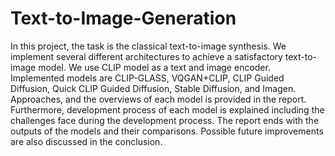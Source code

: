 # Text-to-Image-Generation
In this project, the task is the classical text-to-image synthesis. We implement
several different architectures to achieve a satisfactory text-to-image model. We use
CLIP model as a text and image encoder. Implemented models are CLIP-GLASS,
VQGAN+CLIP, CLIP Guided Diffusion, Quick CLIP Guided Diffusion, Stable
Diffusion, and Imagen. Approaches, and the overviews of each model is provided in
the report. Furthermore, development process of each model is explained including
the challenges face during the development process. The report ends with the
outputs of the models and their comparisons. Possible future improvements are
also discussed in the conclusion.
